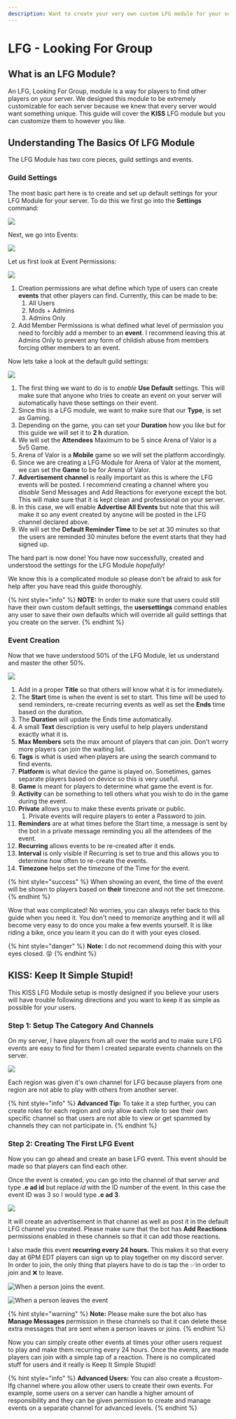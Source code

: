 ```yaml
---
description: Want to create your very own custom LFG module for your server?
---
```


# LFG - Looking For Group

## What is an LFG Module?

An LFG, Looking For Group, module is a way for players to find other players on your server. We designed this module to be extremely customizable for each server because we knew that every server would want something unique. This guide will cover the **KISS** LFG module but you can customize them to however you like.

## Understanding The Basics Of LFG Module

The LFG Module has two core pieces, guild settings and events.

### Guild Settings

The most basic part here is to create and set up default settings for your LFG Module for your server. To do this we first go into the **Settings** command:

![](../.gitbook/assets/image%20%2831%29.png)

Next, we go into Events:

![](../.gitbook/assets/image%20%2812%29.png)

Let us first look at Event Permissions:

![](../.gitbook/assets/image%20%2815%29.png)

1. Creation permissions are what define which type of users can create **events** that other players can find. Currently, this can be made to be:
   1. All Users
   2. Mods + Admins
   3. Admins Only
2. Add Member Permissions is what defined what level of permission you need to forcibly add a member to an **event**. I recommend leaving this at Admins Only to prevent any form of childish abuse from members forcing other members to an event.

Now lets take a look at the default guild settings:

![](../.gitbook/assets/image%20%2828%29.png)

1. The first thing we want to do is to _enable_ **Use Default** settings. This will make sure that anyone who tries to create an event on your server will automatically have these settings on their event.
2. Since this is a LFG module, we want to make sure that our **Type**, is set as Gaming.
3. Depending on the game, you can set your **Duration** how you like but for this guide we will set it to **2 h** duration.
4. We will set the **Attendees** Maximum to be 5 since Arena of Valor is a 5v5 Game.
5. Arena of Valor is a **Mobile** game so we will set the platform accordingly.
6. Since we are creating a LFG Module for Arena of Valor at the moment, we can set the **Game** to be for Arena of Valor.
7. **Advertisement channel** is really important as this is where the LFG events will be posted. I recommend creating a channel where you _disable_ Send Messages and Add Reactions for everyone except the bot. This will make sure that it is kept clean and professional on your server.
8. In this case, we will enable **Advertise All Events** but note that this will make it so any event created by anyone will be posted in the LFG channel declared above.
9. We will set the **Default Reminder Time** to be set at 30 minutes so that the users are reminded 30 minutes before the event starts that they had signed up.

The hard part is now done! You have now successfully, created and understood the settings for the LFG Module _hopefully!_

We know this is a complicated module so please don't be afraid to ask for help after you have read this guide thoroughly.

{% hint style="info" %}
**NOTE:** In order to make sure that users could still have their own custom default settings, the **usersettings** command enables any user to save their own defaults which will override all guild settings that you create on the server.
{% endhint %}

### Event Creation

Now that we have understood 50% of the LFG Module, let us understand and master the other 50%.

![](../.gitbook/assets/image%20%2850%29.png)

1. Add in a proper **Title** so that others will know what it is for immediately.
2. The **Start** time is when the event is set to start. This time will be used to send reminders, re-create recurring events as well as set the **Ends** time based on the duration.
3. The **Duration** will update the Ends time automatically.
4. A small **Text** description is very useful to help players understand exactly what it is.
5. **Max Members** sets the max amount of players that can join. Don't worry more players can join the waiting list.
6. **Tags** is what is used when players are using the search command to find events.
7. **Platform** is what device the game is played on. Sometimes, games separate players based on device so this is very useful.
8. **Game** is meant for players to determine what game the event is for.
9. **Activity** can be something to tell others what you wish to do in the game during the event.
10. **Private** allows you to make these events private or public.
    1. Private events will require players to enter a Password to join.
11. **Reminders** are at what times before the Start time, a message is sent by the bot in a private message reminding you all the attendees of the event.
12. **Recurring** allows events to be re-created after it ends.
13. **Interval** is only visible if Recurring is set to true and this allows you to determine how often to re-create the events.
14. **Timezone** helps set the timezone of the Time for the event.

{% hint style="success" %}
When showing an event, the time of the event will be shown to players based on **their** timezone and not the set timezone.
{% endhint %}

Wow that was complicated! No worries, you can always refer back to this guide when you need it. You don't need to memorize anything and it will all become very easy to do once you make a few events yourself. It is like riding a bike, once you learn it you can do it with your eyes closed.

{% hint style="danger" %}
**Note:** I do not recommend doing this with your eyes closed. 😝
{% endhint %}

## KISS: Keep It Simple Stupid!

This KISS LFG Module setup is mostly designed if you believe your users will have trouble following directions and you want to keep it as simple as possible for your users.

### Step 1: Setup The Category And Channels

On my server, I have players from all over the world and to make sure LFG events are easy to find for them I created separate events channels on the server.

![](../.gitbook/assets/image%20%289%29.png)

Each region was given it's own channel for LFG because players from one region are not able to play with others from another server.

{% hint style="info" %}
**Advanced Tip:** To take it a step further, you can create roles for each region and only allow each role to see their own specific channel so that users are not able to view or get spammed by channels they can not participate in.
{% endhint %}

### Step 2: Creating The First LFG Event

Now you can go ahead and create an base LFG event. This event should be made so that players can find each other.

Once the event is created, you can go into the channel of that server and type **.e ad id** but replace _id_ with the ID number of the event. In this case the event ID was 3 so I would type **.e ad 3**.

![](../.gitbook/assets/image%20%2860%29.png)

It will create an advertisement in that channel as well as post it in the default LFG channel you created. Please make sure that the bot has **Add Reactions** permissions enabled in these channels so that it can add those reactions.

I also made this event **recurring every 24 hours.** This makes it so that every day at 6PM EDT players can sign up to play together on my discord server. In order to join, the only thing that players have to do is tap the ✅in order to join and ❌ to leave.

![When a person joins the event.](../.gitbook/assets/image%20%2865%29.png)

![When a person leaves the event](../.gitbook/assets/image%20%2871%29.png)

{% hint style="warning" %}
**Note:** Please make sure the bot also has **Manage Messages** permission in these channels so that it can delete these extra messages that are sent when a person leaves or joins.
{% endhint %}

Now you can simply create other events at times your other users request to play and make them recurring every 24 hours. Once the events, are made players can join with a simple tap of a reaction. There is no complicated stuff for users and it really is Keep It Simple Stupid!

{% hint style="info" %}
**Advanced Users:** You can also create a \#custom-lfg channel where you allow other users to create their own events. For example, some users on a server can handle a higher amount of responsibility and they can be given permission to create and manage events on a separate channel for advanced levels.
{% endhint %}

